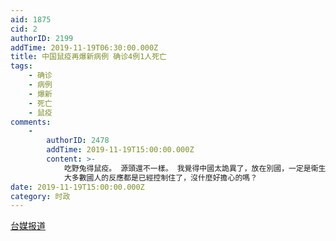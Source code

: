 ```yaml
---
aid: 1875
cid: 2
authorID: 2199
addTime: 2019-11-19T06:30:00.000Z
title: 中国鼠疫再爆新病例 确诊4例1人死亡
tags:
    - 确诊
    - 病例
    - 爆新
    - 死亡
    - 鼠疫
comments:
    -
        authorID: 2478
        addTime: 2019-11-19T15:00:00.000Z
        content: >-
            吃野兔得鼠疫。 源頭還不一樣。 我覺得中國太詭異了，放在別國，一定是衛生部每天開記者會對外說明情況吧，哎。
            大多數國人的反應都是已經控制住了，沒什麼好擔心的嗎？
date: 2019-11-19T15:00:00.000Z
category: 时政
---
```


[台媒报道](https://www.youtube.com/watch?v=PFty0HzqCog)
